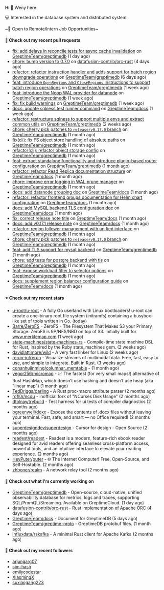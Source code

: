 Hi 👋 Weny here.

💻 Interested in the database system and distributed system.

~🍺 Open to Remote/Intern Job Opportunities~

#### 🔨 Check out my recent pull requests

- [fix: add delays in reconcile tests for async cache invalidation](https://github.com/GreptimeTeam/greptimedb/pull/7147) on [GreptimeTeam/greptimedb](https://github.com/GreptimeTeam/greptimedb) (1 day ago)
- [chore: bump version to 0.7.0](https://github.com/datafusion-contrib/orc-rust/pull/62) on [datafusion-contrib/orc-rust](https://github.com/datafusion-contrib/orc-rust) (4 days ago)
- [refactor: refactor instruction handler and adds support for batch region downgrade operations](https://github.com/GreptimeTeam/greptimedb/pull/7130) on [GreptimeTeam/greptimedb](https://github.com/GreptimeTeam/greptimedb) (6 days ago)
- [feat: introduce `OpenRegions` and `CloseRegions` instructions to support batch region operations](https://github.com/GreptimeTeam/greptimedb/pull/7122) on [GreptimeTeam/greptimedb](https://github.com/GreptimeTeam/greptimedb) (1 week ago)
- [feat: introduce the Noop WAL provider for datanode](https://github.com/GreptimeTeam/greptimedb/pull/7105) on [GreptimeTeam/greptimedb](https://github.com/GreptimeTeam/greptimedb) (1 week ago)
- [fix: fix build warnings](https://github.com/GreptimeTeam/greptimedb/pull/7099) on [GreptimeTeam/greptimedb](https://github.com/GreptimeTeam/greptimedb) (1 week ago)
- [docs: update sqlness test runner command](https://github.com/GreptimeTeam/docs/pull/2174) on [GreptimeTeam/docs](https://github.com/GreptimeTeam/docs) (1 week ago)
- [refactor: restructure sqlness to support multiple envs and extract common utils](https://github.com/GreptimeTeam/greptimedb/pull/7066) on [GreptimeTeam/greptimedb](https://github.com/GreptimeTeam/greptimedb) (2 weeks ago)
- [chore: cherry pick patches to `release/v0.17.0` branch](https://github.com/GreptimeTeam/greptimedb/pull/7024) on [GreptimeTeam/greptimedb](https://github.com/GreptimeTeam/greptimedb) (1 month ago)
- [fix(cli): fix FS object store handling of absolute paths](https://github.com/GreptimeTeam/greptimedb/pull/7018) on [GreptimeTeam/greptimedb](https://github.com/GreptimeTeam/greptimedb) (1 month ago)
- [refactor(cli): refactor object storage config](https://github.com/GreptimeTeam/greptimedb/pull/7009) on [GreptimeTeam/greptimedb](https://github.com/GreptimeTeam/greptimedb) (1 month ago)
- [feat: extract standalone functionality and introduce plugin-based router configuration](https://github.com/GreptimeTeam/greptimedb/pull/7002) on [GreptimeTeam/greptimedb](https://github.com/GreptimeTeam/greptimedb) (1 month ago)
- [refactor: refactor Read Replica documentation structure](https://github.com/GreptimeTeam/docs/pull/2128) on [GreptimeTeam/docs](https://github.com/GreptimeTeam/docs) (1 month ago)
- [chore: improve error logging in WAL prune manager](https://github.com/GreptimeTeam/greptimedb/pull/6993) on [GreptimeTeam/greptimedb](https://github.com/GreptimeTeam/greptimedb) (1 month ago)
- [docs: add datanode grouping doc](https://github.com/GreptimeTeam/docs/pull/2126) on [GreptimeTeam/docs](https://github.com/GreptimeTeam/docs) (1 month ago)
- [refactor: refactor frontend groups documentation for Helm chart configuration](https://github.com/GreptimeTeam/docs/pull/2125) on [GreptimeTeam/docs](https://github.com/GreptimeTeam/docs) (1 month ago)
- [docs: add MySQL backend TLS configuration doc](https://github.com/GreptimeTeam/docs/pull/2124) on [GreptimeTeam/docs](https://github.com/GreptimeTeam/docs) (1 month ago)
- [fix: correct release note title](https://github.com/GreptimeTeam/docs/pull/2122) on [GreptimeTeam/docs](https://github.com/GreptimeTeam/docs) (1 month ago)
- [docs: add v0.17.1 release note](https://github.com/GreptimeTeam/docs/pull/2121) on [GreptimeTeam/docs](https://github.com/GreptimeTeam/docs) (1 month ago)
- [refactor: region follower management with unified interface](https://github.com/GreptimeTeam/greptimedb/pull/6986) on [GreptimeTeam/greptimedb](https://github.com/GreptimeTeam/greptimedb) (1 month ago)
- [chore: cherry pick patches to `release/v0.17.0` branch](https://github.com/GreptimeTeam/greptimedb/pull/6981) on [GreptimeTeam/greptimedb](https://github.com/GreptimeTeam/greptimedb) (1 month ago)
- [feat: add TLS support for mysql backend](https://github.com/GreptimeTeam/greptimedb/pull/6979) on [GreptimeTeam/greptimedb](https://github.com/GreptimeTeam/greptimedb) (1 month ago)
- [chore: add tests for postgre backend with tls](https://github.com/GreptimeTeam/greptimedb/pull/6973) on [GreptimeTeam/greptimedb](https://github.com/GreptimeTeam/greptimedb) (1 month ago)
- [feat: expose workload filter to selector options](https://github.com/GreptimeTeam/greptimedb/pull/6951) on [GreptimeTeam/greptimedb](https://github.com/GreptimeTeam/greptimedb) (1 month ago)
- [docs: supplement region balancer configuration guide](https://github.com/GreptimeTeam/docs/pull/2112) on [GreptimeTeam/docs](https://github.com/GreptimeTeam/docs) (1 month ago)

#### ⭐ Check out my recent stars

- [u-root/u-root](https://github.com/u-root/u-root) - A fully Go userland with Linux bootloaders! u-root can create a one-binary root file system (initramfs) containing a busybox-like set of tools written in Go. (today)
- [Barre/ZeroFS](https://github.com/Barre/ZeroFS) - ZeroFS - The Filesystem That Makes S3 your Primary Storage. ZeroFS is 9P/NFS/NBD on top of S3. Initially built for www.merklemap.com (1 week ago)
- [state-machines/state-machines-rs](https://github.com/state-machines/state-machines-rs) - Compile-time state machine DSL for Rust, inspired by the Ruby state_machines gem. (2 weeks ago)
- [davidlattimore/wild](https://github.com/davidlattimore/wild) - A very fast linker for Linux (2 weeks ago)
- [rerun-io/rerun](https://github.com/rerun-io/rerun) - Visualize streams of multimodal data. Free, fast, easy to use, and simple to integrate. Built in Rust. (3 weeks ago)
- [conanhujinming/columnar_memtable](https://github.com/conanhujinming/columnar_memtable) -  (1 month ago)
- [yegor256/micromap](https://github.com/yegor256/micromap) - 📈 The fastest (for very small maps!) alternative of Rust HashMap, which doesn&#39;t use hashing and doesn&#39;t use heap (aka &#34;linear map&#34;) (1 month ago)
- [TedDriggs/darling](https://github.com/TedDriggs/darling) - A Rust proc-macro attribute parser (2 months ago)
- [rofl0r/ncdu](https://github.com/rofl0r/ncdu) - inofficial fork of &#34;NCurses Disk Usage&#34; (2 months ago)
- [dtolnay/trybuild](https://github.com/dtolnay/trybuild) - Test harness for ui tests of compiler diagnostics (2 months ago)
- [bgreenwell/doxx](https://github.com/bgreenwell/doxx) - Expose the contents of .docx files without leaving your terminal. Fast, safe, and smart — no Office required! (2 months ago)
- [superdesigndev/superdesign](https://github.com/superdesigndev/superdesign) - Cursor for design - Open Source (2 months ago)
- [readest/readest](https://github.com/readest/readest) - Readest is a modern, feature-rich ebook reader designed for avid readers offering seamless cross-platform access, powerful tools, and an intuitive interface to elevate your reading experience. (2 months ago)
- [HeyPuter/puter](https://github.com/HeyPuter/puter) - 🌐 The Internet Computer! Free, Open-Source, and Self-Hostable. (2 months ago)
- [zhboner/realm](https://github.com/zhboner/realm) - A network relay tool (2 months ago)

#### 👷 Check out what I'm currently working on

- [GreptimeTeam/greptimedb](https://github.com/GreptimeTeam/greptimedb) - Open-source, cloud-native, unified observability database for metrics, logs and traces, supporting SQL/PromQL/Streaming. Available on GreptimeCloud. (1 day ago)
- [datafusion-contrib/orc-rust](https://github.com/datafusion-contrib/orc-rust) - Rust implementation of Apache ORC (4 days ago)
- [GreptimeTeam/docs](https://github.com/GreptimeTeam/docs) - Document for GreptimeDB (5 days ago)
- [GreptimeTeam/greptime-proto](https://github.com/GreptimeTeam/greptime-proto) - GreptimeDB protobuf files. (1 month ago)
- [influxdata/rskafka](https://github.com/influxdata/rskafka) - A minimal Rust client for Apache Kafka (2 months ago)

#### 👯 Check out my recent followers

- [arjungarg07](https://github.com/arjungarg07)
- [sim-hash](https://github.com/sim-hash)
- [emilycodestar](https://github.com/emilycodestar)
- [XiaomingX](https://github.com/XiaomingX)
- [suxiaogang223](https://github.com/suxiaogang223)



